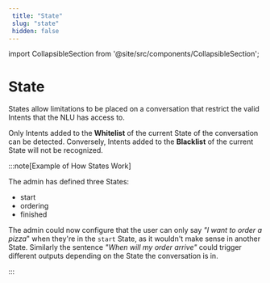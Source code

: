 ```yaml
---
 title: "State" 
 slug: "state" 
 hidden: false 
---
```

import CollapsibleSection from '@site/src/components/CollapsibleSection';

# State

States allow limitations to be placed on a conversation that restrict the valid Intents that the NLU has access to. 

Only Intents added to the **Whitelist** of the current State of the conversation can be detected. Conversely, Intents added to the **Blacklist** of the current State will not be recognized.

:::note[Example of How States Work]

  The admin has defined three States:

  * start
  * ordering
  * finished

  The admin could now configure that the user can only say *"I want to order a pizza*" when they're in the `start` State, as it wouldn't make sense in another State. Similarly the sentence *"When will my order arrive"* could trigger different outputs depending on the State the conversation is in.

:::

